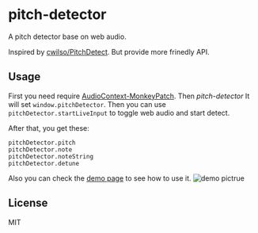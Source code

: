 pitch-detector
==============

A pitch detector base on web audio.

Inspired by [cwilso/PitchDetect](https://github.com/cwilso/PitchDetect).
But provide more frinedly API.

## Usage

First you need require [AudioContext-MonkeyPatch](https://github.com/cwilso/AudioContext-MonkeyPatch).
Then *pitch-detector* It will set `window.pitchDetector`.
Then you can use `pitchDetector.startLiveInput` to toggle web audio and start detect.

After that, you get these:

```
pitchDetector.pitch
pitchDetector.note
pitchDetector.noteString
pitchDetector.detune
```

Also you can check the [demo page](https://github.com/dead-horse/pitch-detector/blob/master/demo.html) to see how to use it.
![demo pictrue](http://ww3.sinaimg.cn/large/69c1d4acgw1eclwwy09s8j20cx07k74l.jpg)
## License
MIT

